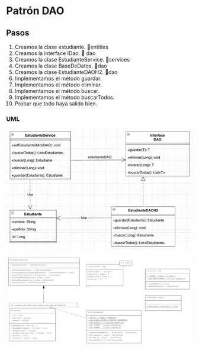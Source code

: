 

# Patrón DAO

## Pasos

1. Creamos la clase estudiante. 📂entities
2. Creamos la interface IDao. 📂 dao
3. Creamos la clase EstudianteService. 📂services
4. Creamos la clase BaseDeDatos. 📂dao
5. Creamos la clase EstudianteDAOH2. 📂dao
6. Implementamos el método guardar.
7. Implementamos el método eliminar.
8. Implementamos el método buscar.
9. Implementamos el método buscarTodos.
10. Probar que todo haya salido bien.


### UML
![Preview](https://github.com/soymilidev/JAVA-II/blob/main/C14/C14-DH/C14-DH-UML.jpg)

![Preview](https://github.com/soymilidev/JAVA-II/blob/main/C14/C14-DH/C14-UML.png)
